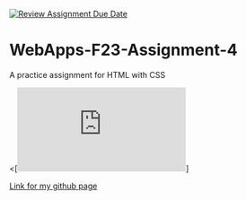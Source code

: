 [![Review Assignment Due Date](https://classroom.github.com/assets/deadline-readme-button-24ddc0f5d75046c5622901739e7c5dd533143b0c8e959d652212380cedb1ea36.svg)](https://classroom.github.com/a/4tKarLeg)
# WebApps-F23-Assignment-4
A practice assignment for HTML with CSS


<[![Hosted at](https://44-563-webapps-f23.github.io/44563-webapps-f23-assignment4-saitejagoudnakka/playpart.html)]

<a href="https://github.com/44-563-WebApps-F23/44563-webapps-f23-assignment3-saitejagoudnakka">Link for my github page</a>